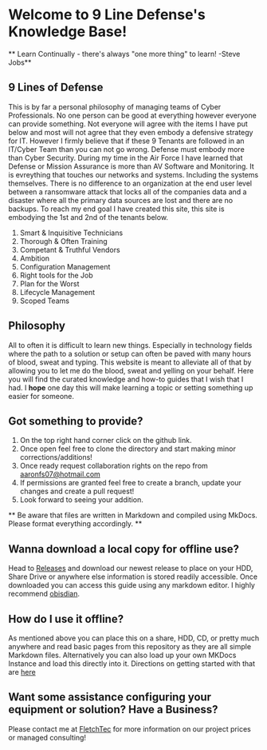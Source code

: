 # Welcome to 9 Line Defense's Knowledge Base!

** Learn Continually - there's always "one more thing" to learn! -Steve Jobs**

## 9 Lines of Defense

This is by far a personal philosophy of managing teams of Cyber Professionals. No one person can be good at everything however everyone can provide something. Not everyone will agree with the items I have put below and most will not agree that they even embody a defensive strategy for IT. However I firmly believe that if these 9 Tenants are followed in an IT/Cyber Team than you can not go wrong. Defense must embody more than Cyber Security. During my time in the Air Force I have learned that Defense or Mission Assurance is more than AV Software and Monitoring. It is evreything that touches our networks and systems. Including the systems themselves. There is no difference to an organization at the end user level between a ransomware attack that locks all of the companies data and a disaster where all the primary data sources are lost and there are no backups. To reach my end goal I have created this site, this site is embodying the 1st and 2nd of the tenants below. 

1. Smart & Inquisitive Technicians
2. Thorough & Often Training
3. Competant & Truthful Vendors
4. Ambition
5. Configuration Management
6. Right tools for the Job
7. Plan for the Worst
8. Lifecycle Management
9. Scoped Teams

## Philosophy

All to often it is difficult to learn new things. Especially in technology fields where the path to a solution or setup can often be paved with many hours of blood, sweat and typing. This website is meant to alleviate all of that by allowing you to let me do the blood, sweat and yelling on your behalf. Here you will find the curated knowledge and how-to guides that I wish that I had. I **hope** one day this will make learning a topic or setting something up easier for someone.

## Got something to provide? 

1. On the top right hand corner click on the github link. 
2. Once open feel free to clone the directory and start making minor corrections/additions! 
3. Once ready request collaboration rights on the repo from aaronfs07@hotmail.com
4. If permissions are granted feel free to create a branch, update your changes and create a pull request! 
5. Look forward to seeing your addition. 

** Be aware that files are written in Markdown and compiled using MkDocs. Please format everything accordingly. **


## Wanna download a local copy for offline use?

Head to [Releases](https://github.com/aaronfs07/9linedefense-knowledge/releases) and download our newest release to place on your HDD, Share Drive or anywhere else information is stored readily accessible. Once downloaded you can access this guide using any markdown editor. I highly recommend [obisdian](https://obsidian.md/download).

## How do I use it offline?

As mentioned above you can place this on a share, HDD, CD, or pretty much anywhere and read basic pages from this repository as they are all simple Markdown files. Alternatively you can also load up your own MKDocs Instance and load this directly into it. Directions on getting started with that are [here](https://www.mkdocs.org/getting-started/)

## Want some assistance configuring your equipment or solution? Have a Business?

Please contact me at [FletchTec](www.fletchtec.com) for more information on our project prices or managed consulting!
